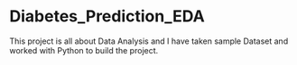 # Diabetes_Prediction_EDA
This project is all about Data Analysis and I have taken sample Dataset and worked with Python to build the project.
